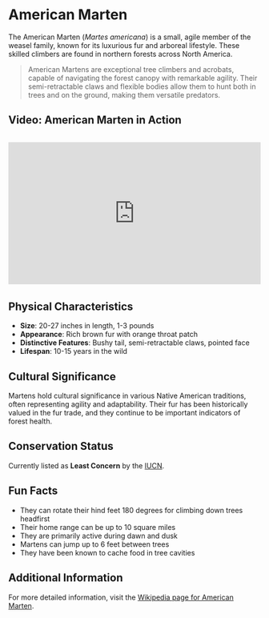# American Marten

The American Marten (*Martes americana*) is a small, agile member of the weasel family, known for its luxurious fur and arboreal lifestyle. These skilled climbers are found in northern forests across North America.

> American Martens are exceptional tree climbers and acrobats, capable of navigating the forest canopy with remarkable agility. Their semi-retractable claws and flexible bodies allow them to hunt both in trees and on the ground, making them versatile predators.

## Video: American Marten in Action
<div class="video-container" style="position: relative; padding-bottom: 56.25%; height: 0; overflow: hidden; max-width: 100%; margin: 2rem 0;">
    <iframe style="position: absolute; top: 0; left: 0; width: 100%; height: 100%;" 
            src="https://www.youtube.com/embed/YAH2nh55qRY" 
            title="American Marten" 
            frameborder="0" 
            allow="accelerometer; autoplay; clipboard-write; encrypted-media; gyroscope; picture-in-picture" 
            allowfullscreen>
    </iframe>
</div>

## Physical Characteristics

- **Size**: 20-27 inches in length, 1-3 pounds
- **Appearance**: Rich brown fur with orange throat patch
- **Distinctive Features**: Bushy tail, semi-retractable claws, pointed face
- **Lifespan**: 10-15 years in the wild

## Cultural Significance
Martens hold cultural significance in various Native American traditions, often representing agility and adaptability. Their fur has been historically valued in the fur trade, and they continue to be important indicators of forest health.

## Conservation Status
Currently listed as **Least Concern** by the [IUCN](https://www.iucnredlist.org/species/41648/45212961).

## Fun Facts
- They can rotate their hind feet 180 degrees for climbing down trees headfirst
- Their home range can be up to 10 square miles
- They are primarily active during dawn and dusk
- Martens can jump up to 6 feet between trees
- They have been known to cache food in tree cavities

## Additional Information
For more detailed information, visit the [Wikipedia page for American Marten](https://en.wikipedia.org/wiki/American_marten). 